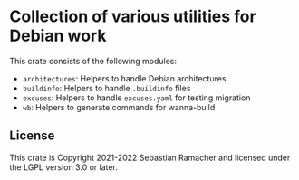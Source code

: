 # Collection of various utilities for Debian work

This crate consists of the following modules:
* `architectures`: Helpers to handle Debian architectures
* `buildinfo`: Helpers to handle `.buildinfo` files
* `excuses`: Helpers to handle `excuses.yaml` for testing migration
* `wb`: Helpers to generate commands for wanna-build

## License

This crate is Copyright 2021-2022 Sebastian Ramacher and licensed under the LGPL version 3.0 or later.
